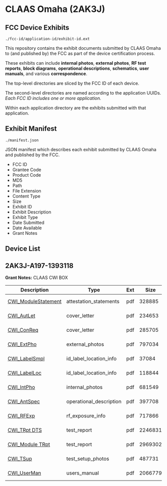 # CLAAS Omaha (2AK3J)
## FCC Device Exhibits

```
./fcc-id/application-id/exhibit-id.ext
```

This repository contains the exhibit documents submitted by CLAAS Omaha to (and published by) the FCC as part of the device certification process.

These exhibits can include **internal photos**, **external photos**, **RF test reports**, **block diagrams**, **operational descriptions**, **schematics**, **user manuals**, and various **correspondence**.

The top-level directories are sliced by the FCC ID of each device.

The second-level directories are named according to the application UUIDs. *Each FCC ID includes one or more application.*

Within each application directory are the exhibits submitted with that application. 

## Exhibit Manifest

```
./manifest.json
```

JSON manifest which describes each exhibit submitted by CLAAS Omaha and published by the FCC.

- FCC ID
- Grantee Code
- Product Code
- MD5
- Path
- File Extension
- Content Type
- Size
- Exhibit ID
- Exhibit Description
- Exhibit Type
- Date Submitted
- Date Available
- Grant Notes

## Device List
## 2AK3J-A197-1393118
**Grant Notes:** CLAAS CWI BOX

| Description | Type | Ext | Size | Submitted | Available |
| ----------- | ---- | --- | ---- | --------- | --------- |
| [CWI_ModuleStatement](2AK3J-A197-1393118/e6ed52ed175ed002b719d99dc6eece37/3360767.pdf) | attestation_statements | pdf | 328885 | 2017-04-18 | 2017-04-18 |
| [CWI_AutLet](2AK3J-A197-1393118/e6ed52ed175ed002b719d99dc6eece37/3360742.pdf) | cover_letter | pdf | 234653 | 2017-04-18 | 2017-04-18 |
| [CWI_ConReq](2AK3J-A197-1393118/e6ed52ed175ed002b719d99dc6eece37/3360743.pdf) | cover_letter | pdf | 285705 | 2017-04-18 | 2017-04-18 |
| [CWI_ExtPho](2AK3J-A197-1393118/e6ed52ed175ed002b719d99dc6eece37/3360746.pdf) | external_photos | pdf | 797034 | 2017-04-18 | 2017-04-18 |
| [CWI_LabelSmpl](2AK3J-A197-1393118/e6ed52ed175ed002b719d99dc6eece37/3360744.pdf) | id_label_location_info | pdf | 37084 | 2017-04-18 | 2017-04-18 |
| [CWI_LabelLoc](2AK3J-A197-1393118/e6ed52ed175ed002b719d99dc6eece37/3360745.pdf) | id_label_location_info | pdf | 118844 | 2017-04-18 | 2017-04-18 |
| [CWI_IntPho](2AK3J-A197-1393118/e6ed52ed175ed002b719d99dc6eece37/3360747.pdf) | internal_photos | pdf | 681549 | 2017-04-18 | 2017-04-18 |
| [CWI_AntSpec](2AK3J-A197-1393118/e6ed52ed175ed002b719d99dc6eece37/3046900.pdf) | operational_description | pdf | 397708 | 2017-04-18 | 2017-04-18 |
| [CWI_RFExp](2AK3J-A197-1393118/e6ed52ed175ed002b719d99dc6eece37/3360766.pdf) | rf_exposure_info | pdf | 717866 | 2017-04-18 | 2017-04-18 |
| [CWI_TRpt DTS](2AK3J-A197-1393118/e6ed52ed175ed002b719d99dc6eece37/3360752.pdf) | test_report | pdf | 2246831 | 2017-04-18 | 2017-04-18 |
| [CWI_Module TRpt](2AK3J-A197-1393118/e6ed52ed175ed002b719d99dc6eece37/3094814.pdf) | test_report | pdf | 2969302 | 2017-04-18 | 2017-04-18 |
| [CWI_TSup](2AK3J-A197-1393118/e6ed52ed175ed002b719d99dc6eece37/3360748.pdf) | test_setup_photos | pdf | 487731 | 2017-04-18 | 2017-04-18 |
| [CWI_UserMan](2AK3J-A197-1393118/e6ed52ed175ed002b719d99dc6eece37/3360754.pdf) | users_manual | pdf | 2066779 | 2017-04-18 | 2017-04-18 |

